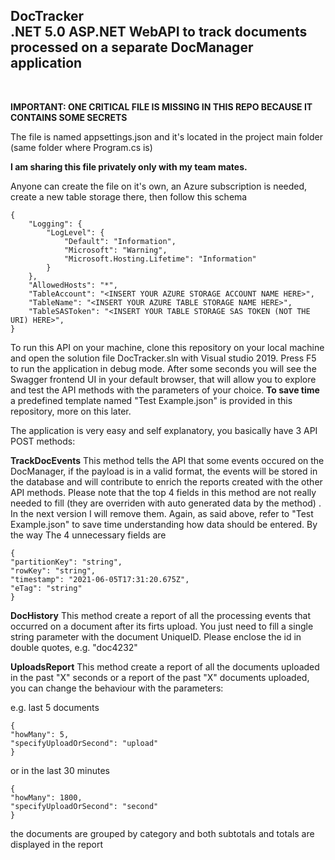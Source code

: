 <h2>
DocTracker
<br/>
.NET 5.0 ASP.NET WebAPI to track documents processed on a separate DocManager application
</h2>
<br/>

<p>

**IMPORTANT: ONE CRITICAL FILE IS MISSING IN THIS REPO BECAUSE IT CONTAINS SOME SECRETS**

The file is named appsettings.json and it's located in the project main folder (same folder where Program.cs is)

**I am sharing this file privately only with my team mates.**

Anyone can create the file on it's own, an Azure subscription is needed, create a new table storage there, then follow this schema
</p>

    {
        "Logging": {
            "LogLevel": {
                "Default": "Information",
                "Microsoft": "Warning",
                "Microsoft.Hosting.Lifetime": "Information"
            }
        },
        "AllowedHosts": "*",
        "TableAccount": "<INSERT YOUR AZURE STORAGE ACCOUNT NAME HERE>",
        "TableName": "<INSERT YOUR AZURE TABLE STORAGE NAME HERE>",
        "TableSASToken": "<INSERT YOUR TABLE STORAGE SAS TOKEN (NOT THE URI) HERE>",
    }



To run this API on your machine, clone this repository on your local machine and open the solution file DocTracker.sln with Visual studio 2019. Press F5 to run the application in debug mode. After some seconds you will see the Swagger frontend UI in your default browser, that will allow you to explore and test the API methods with the parameters of your choice. **To save time** a predefined template named "Test Example.json" is provided in this repository, more on this later.

The application is very easy and self explanatory, you basically have 3 API POST methods: 
<p>

**TrackDocEvents** This method tells the API that some events occured on the DocManager, if the payload is in a valid format, the events will be stored in the database and will contribute to enrich the reports created with the other API  methods. Please note that the top 4 fields in this method are not really needed to fill (they are overriden with auto generated data by the method) . In the next version I will remove them. Again, as said above, refer to "Test Example.json" to save time understanding how data should be entered. By the way The 4 unnecessary fields are
</p>

    {
    "partitionKey": "string",
    "rowKey": "string",
    "timestamp": "2021-06-05T17:31:20.675Z",
    "eTag": "string"
    }
 


<p>

**DocHistory** This method create a report of all the processing events that occurred on a document after its firts upload. You just need to fill a single string parameter with the document UniqueID. Please enclose the id in double quotes, e.g. "doc4232" 
</p>

<p>

**UploadsReport** This method create a report of all the documents uploaded in the past "X" seconds or a report of the past "X" documents uploaded, you can change the behaviour with the parameters: 

e.g. 
last 5 documents

    {
    "howMany": 5,
    "specifyUploadOrSecond": "upload"
    }

or in the last 30 minutes 

    {
    "howMany": 1800,
    "specifyUploadOrSecond": "second"
    }

the documents are grouped by category and both subtotals and totals are displayed in the report

</p>
